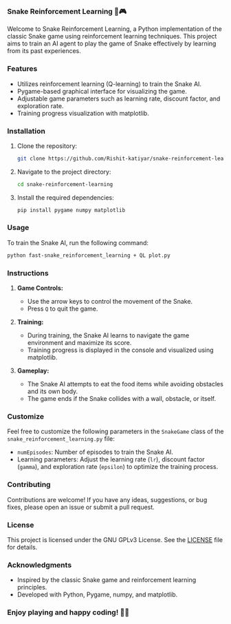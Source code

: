### Snake Reinforcement Learning 🐍🎮

Welcome to Snake Reinforcement Learning, a Python implementation of the classic Snake game using reinforcement learning techniques. This project aims to train an AI agent to play the game of Snake effectively by learning from its past experiences.

### Features

- Utilizes reinforcement learning (Q-learning) to train the Snake AI.
- Pygame-based graphical interface for visualizing the game.
- Adjustable game parameters such as learning rate, discount factor, and exploration rate.
- Training progress visualization with matplotlib.

### Installation

1. Clone the repository:
    ```bash
    git clone https://github.com/Rishit-katiyar/snake-reinforcement-learning.git
    ```

2. Navigate to the project directory:
    ```bash
    cd snake-reinforcement-learning
    ```

3. Install the required dependencies:
    ```bash
    pip install pygame numpy matplotlib
    ```

### Usage

To train the Snake AI, run the following command:
```bash
python fast-snake_reinforcement_learning + QL plot.py
```

### Instructions

1. **Game Controls:**
    - Use the arrow keys to control the movement of the Snake.
    - Press `Q` to quit the game.

2. **Training:**
    - During training, the Snake AI learns to navigate the game environment and maximize its score.
    - Training progress is displayed in the console and visualized using matplotlib.

3. **Gameplay:**
    - The Snake AI attempts to eat the food items while avoiding obstacles and its own body.
    - The game ends if the Snake collides with a wall, obstacle, or itself.

### Customize

Feel free to customize the following parameters in the `SnakeGame` class of the `snake_reinforcement_learning.py` file:

- `numEpisodes`: Number of episodes to train the Snake AI.
- Learning parameters: Adjust the learning rate (`lr`), discount factor (`gamma`), and exploration rate (`epsilon`) to optimize the training process.

### Contributing

Contributions are welcome! If you have any ideas, suggestions, or bug fixes, please open an issue or submit a pull request.

### License

This project is licensed under the GNU GPLv3 License. See the [LICENSE](LICENSE) file for details.

### Acknowledgments

- Inspired by the classic Snake game and reinforcement learning principles.
- Developed with Python, Pygame, numpy, and matplotlib.

### Enjoy playing and happy coding! 🎉🐍
